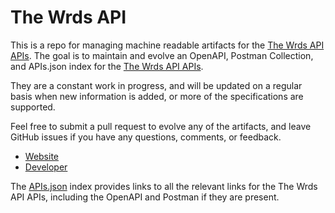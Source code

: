 # The Wrds APIThis is a repo for managing machine readable artifacts for the [The Wrds API APIs](http://www.wrts.nl/colofon/api). The goal is to maintain and evolve an OpenAPI, Postman Collection, and APIs.json index for the [The Wrds API APIs](http://www.wrts.nl/colofon/api).They are a constant work in progress, and will be updated on a regular basis when new information is added, or more of the specifications are supported.Feel free to submit a pull request to evolve any of the artifacts, and leave GitHub issues if you have any questions, comments, or feedback.- [Website](http://www.wrts.nl/colofon/api)- [Developer](http://www.wrts.nl/colofon/api)The [APIs.json](https://github.com/api-evangelist/the-wrds-api/blob/master/apis.json) index provides links to all the relevant links for the The Wrds API APIs, including the OpenAPI and Postman if they are present.